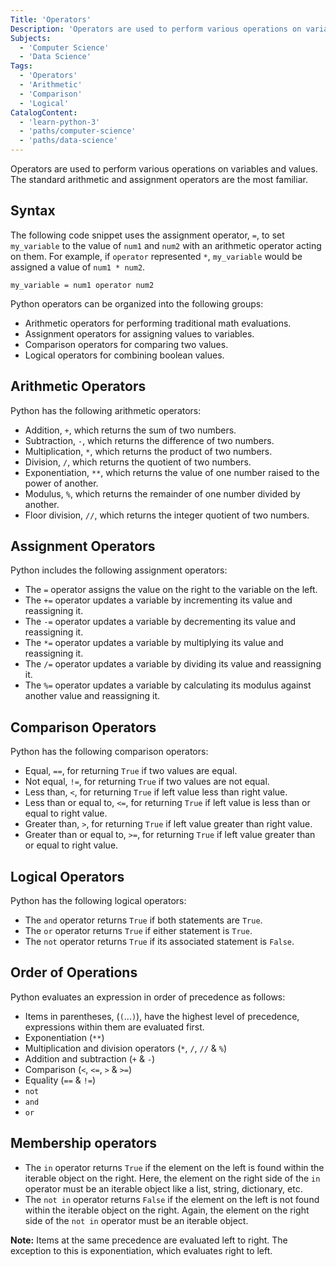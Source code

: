 ```yaml
---
Title: 'Operators'
Description: 'Operators are used to perform various operations on variables and values.'
Subjects:
  - 'Computer Science'
  - 'Data Science'
Tags:
  - 'Operators'
  - 'Arithmetic'
  - 'Comparison'
  - 'Logical'
CatalogContent:
  - 'learn-python-3'
  - 'paths/computer-science'
  - 'paths/data-science'
---
```


Operators are used to perform various operations on variables and values. The standard arithmetic and assignment operators are the most familiar.

## Syntax

The following code snippet uses the assignment operator, `=`, to set `my_variable` to the value of `num1` and `num2` with an arithmetic operator acting on them. For example, if `operator` represented `*`, `my_variable` would be assigned a value of `num1 * num2`.

```pseudo
my_variable = num1 operator num2
```

Python operators can be organized into the following groups:

- Arithmetic operators for performing traditional math evaluations.
- Assignment operators for assigning values to variables.
- Comparison operators for comparing two values.
- Logical operators for combining boolean values.

## Arithmetic Operators

Python has the following arithmetic operators:

- Addition, `+`, which returns the sum of two numbers.
- Subtraction, `-`, which returns the difference of two numbers.
- Multiplication, `*`, which returns the product of two numbers.
- Division, `/`, which returns the quotient of two numbers.
- Exponentiation, `**`, which returns the value of one number raised to the power of another.
- Modulus, `%`, which returns the remainder of one number divided by another.
- Floor division, `//`, which returns the integer quotient of two numbers.

## Assignment Operators

Python includes the following assignment operators:

- The `=` operator assigns the value on the right to the variable on the left.
- The `+=` operator updates a variable by incrementing its value and reassigning it.
- The `-=` operator updates a variable by decrementing its value and reassigning it.
- The `*=` operator updates a variable by multiplying its value and reassigning it.
- The `/=` operator updates a variable by dividing its value and reassigning it.
- The `%=` operator updates a variable by calculating its modulus against another value and reassigning it.

## Comparison Operators

Python has the following comparison operators:

- Equal, `==`, for returning `True` if two values are equal.
- Not equal, `!=`, for returning `True` if two values are not equal.
- Less than, `<`, for returning `True` if left value less than right value.
- Less than or equal to, `<=`, for returning `True` if left value is less than or equal to right value.
- Greater than, `>`, for returning `True` if left value greater than right value.
- Greater than or equal to, `>=`, for returning `True` if left value greater than or equal to right value.

## Logical Operators

Python has the following logical operators:

- The `and` operator returns `True` if both statements are `True`.
- The `or` operator returns `True` if either statement is `True`.
- The `not` operator returns `True` if its associated statement is `False`.

## Order of Operations

Python evaluates an expression in order of precedence as follows:

- Items in parentheses, (`(`...`)`), have the highest level of precedence, expressions within them are evaluated first.
- Exponentiation (`**`)
- Multiplication and division operators (`*`, `/`, `//` & `%`)
- Addition and subtraction (`+` & `-`)
- Comparison (`<`, `<=`, `>` & `>=`)
- Equality (`==` & `!=`)
- `not`
- `and`
- `or`

## Membership operators

- The `in` operator returns `True` if the element on the left is found within the iterable object on the right. Here, the element on the right side of the `in` operator must be an iterable object like a list, string, dictionary, etc.
- The `not in` operator returns `False` if the element on the left is not found within the iterable object on the right. Again, the element on the right side of the `not in` operator must be an iterable object.

**Note:** Items at the same precedence are evaluated left to right. The exception to this is exponentiation, which evaluates right to left.

